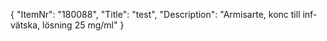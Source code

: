 {
  "ItemNr": "180088",
  "Title": "test",
  "Description": "Armisarte, konc till inf-vätska, lösning 25 mg/ml"
}